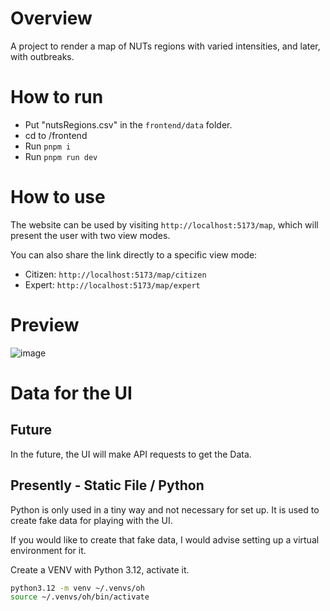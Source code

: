 # Overview
A project to render a map of NUTs regions with varied intensities, and later, with outbreaks.

# How to run
- Put "nutsRegions.csv" in the `frontend/data` folder.
- cd to /frontend
- Run `pnpm i`
- Run `pnpm run dev`

# How to use
The website can be used by visiting `http://localhost:5173/map`, which will present the user with two view modes.

You can also share the link directly to a specific view mode:
- Citizen: `http://localhost:5173/map/citizen`
- Expert:  `http://localhost:5173/map/expert`

# Preview
![image](https://github.com/user-attachments/assets/b7273a78-15a7-4304-88ea-d4b537f7c03e)

# Data for the UI

## Future
In the future, the UI will make API requests to get the Data.

## Presently - Static File / Python
Python is only used in a tiny way and not necessary for set up. It is used to create fake data for playing with the UI.

If you would like to create that fake data, I would advise setting up a virtual environment for it.

Create a VENV with Python 3.12, activate it.
```bash
python3.12 -m venv ~/.venvs/oh
source ~/.venvs/oh/bin/activate
```
